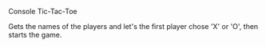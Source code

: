 Console Tic-Tac-Toe

Gets the names of the players and let's the first player chose 'X' or 'O', then starts the game.
